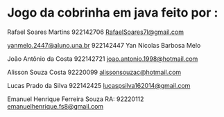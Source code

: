 # Jogo da cobrinha em java feito por :

Rafael Soares Martins
922142706
RafaelSoares7l@gmail.com

yanmelo.2447@aluno.una.br
922142447
Yan Nicolas Barbosa Melo


João Antônio da Costa 
922142721
joao.antonio.1998@hotmail.com


Alisson Souza Costa
92220099
alissonsouzac@hotmail.com


Lucas Prado da Silva 
922142425
lucaspsilva162014@gmail.com


Emanuel Henrique Ferreira Souza
RA: 92220112
emanuelhenrique.fs8@gmail.com


